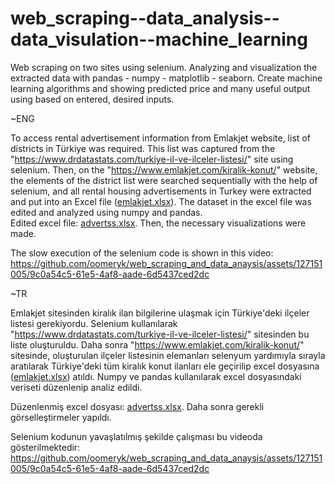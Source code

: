 # web_scraping--data_analysis--data_visulation--machine_learning
Web scraping on two sites using selenium. Analyzing and visualization the extracted data with pandas - numpy - matplotlib - seaborn. Create machine learning algorithms and showing predicted price and many useful output using based on entered, desired inputs.

~ENG

To access rental advertisement information from Emlakjet website, list of districts in Türkiye was required. This list was captured from the "https://www.drdatastats.com/turkiye-il-ve-ilceler-listesi/" site using selenium. Then, on the "https://www.emlakjet.com/kiralik-konut/" website, the elements of the district list were searched sequentially with the help of selenium, and all rental housing advertisements in Turkey were extracted and put into an Excel file ([emlakjet.xlsx](https://github.com/oomeryk/web_scraping_and_data_anaysis/files/12775494/emlakjet.xlsx)). The dataset in the excel file was edited and analyzed using numpy and pandas.   
Edited excel file: [advertss.xlsx](https://github.com/oomeryk/web_scraping_and_data_anaysis/files/13034418/advertss.xlsx). 
Then, the necessary visualizations were made.

   The slow execution of the selenium code is shown in this video:  https://github.com/oomeryk/web_scraping_and_data_anaysis/assets/127151005/9c0a54c5-61e5-4af8-aade-6d5437ced2dc
   



~TR

Emlakjet sitesinden kiralık ilan bilgilerine ulaşmak için Türkiye'deki ilçeler listesi gerekiyordu. Selenium kullanılarak "https://www.drdatastats.com/turkiye-il-ve-ilceler-listesi/" sitesinden bu liste oluşturuldu. Daha sonra "https://www.emlakjet.com/kiralik-konut/" sitesinde, oluşturulan ilçeler listesinin elemanları selenyum yardımıyla sırayla aratılarak Türkiye'deki tüm kiralık konut ilanları ele geçirilip excel dosyasına ([emlakjet.xlsx](https://github.com/oomeryk/web_scraping_and_data_anaysis/files/12775494/emlakjet.xlsx)) atıldı. Numpy ve pandas kullanılarak excel dosyasındaki veriseti düzenlenip analiz edildi. 
 
 Düzenlenmiş excel dosyası: [advertss.xlsx](https://github.com/oomeryk/web_scraping_and_data_anaysis/files/13034418/advertss.xlsx). 
 Daha sonra gerekli görselleştirmeler yapıldı.

  Selenium kodunun yavaşlatılmış şekilde çalışması bu videoda gösterilmektedir:  https://github.com/oomeryk/web_scraping_and_data_anaysis/assets/127151005/9c0a54c5-61e5-4af8-aade-6d5437ced2dc

   







